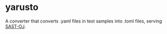 # yarusto

A converter that converts .yaml files in test samples into .toml files, serving [SAST-OJ](https://github.com/NJUPT-SAST/sastoj).
